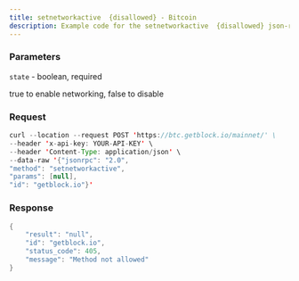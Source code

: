 ```yaml
---
title: setnetworkactive  {disallowed} - Bitcoin
description: Example code for the setnetworkactive  {disallowed} json-rpc method. Сomplete guide on how to use setnetworkactive  {disallowed} json-rpc in GetBlock.io Web3 documentation.
---
```


### Parameters


`state` - boolean, required

true to enable networking, false to disable

### Request

``` java
curl --location --request POST 'https://btc.getblock.io/mainnet/' \
--header 'x-api-key: YOUR-API-KEY' \
--header 'Content-Type: application/json' \
--data-raw '{"jsonrpc": "2.0",
"method": "setnetworkactive",
"params": [null],
"id": "getblock.io"}'
```

###  Response

``` java
{
    "result": "null",
    "id": "getblock.io",
    "status_code": 405,
    "message": "Method not allowed"
}
```

